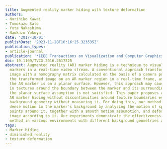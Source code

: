 ```yaml
---
title: Augmented reality marker hiding with texture deformation
authors:
- Norihiko Kawai
- Tomokazu Sato
- Yuta Nakashima
- Naokazu Yokoya
date: '2017-10-01'
publishDate: '2023-11-28T10:16:25.323535Z'
publication_types:
- article-journal
publication: '*IEEE Transactions on Visualization and Computer Graphics*'
doi: 10.1109/TVCG.2016.2617325
abstract: Augmented reality (AR) marker hiding is a technique to visually remove AR
  markers in a real-time video stream. A conventional approach transforms a background
  image with a homography matrix calculated on the basis of a camera pose and overlays
  the transformed image on an AR marker region in a real-time frame, assuming that
  the AR marker is on a planar surface. However, this approach may cause discontinuities
  in textures around the boundary between the marker and its surrounding area when
  the planar surface assumption is not satisfied. This paper proposes a method for
  AR marker hiding without discontinuities around texture boundaries even under nonplanar
  background geometry without measuring it. For doing this, our method estimates the
  dense motion in the marker's background by analyzing the motion of sparse feature
  points around it, together with a smooth motion assumption, and deforms the background
  image according to it. Our experiments demonstrate the effectiveness of the proposed
  method in various environments with different background geometries and textures.
tags:
- Marker hiding
- diminished reality
- texture deformation
---
```

